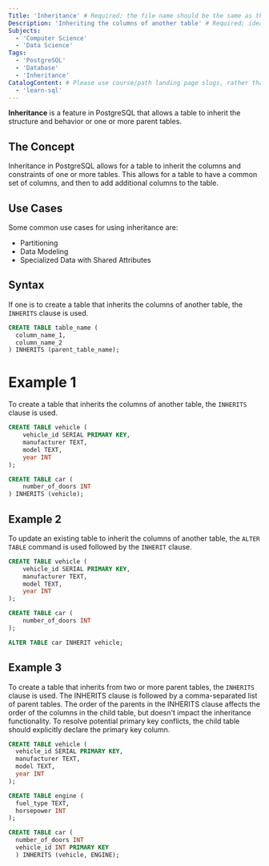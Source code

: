 ```yaml
---
Title: 'Inheritance' # Required; the file name should be the same as the title, but lowercase, with dashes instead of spaces, and all punctuation removed
Description: 'Inheriting the columns of another table' # Required; ideally under 150 characters and starts with a noun (used in search engine results and content previews)
Subjects:
  - 'Computer Science'
  - 'Data Science'
Tags: 
  - 'PostgreSQL'
  - 'Database'
  - 'Inheritance'
CatalogContent: # Please use course/path landing page slugs, rather than linking to individual content items. If listing multiple items, please put the most relevant one first
  - 'learn-sql'
---
```

  
**Inheritance** is a feature in PostgreSQL that allows a table to inherit the structure and behavior or one or more parent tables.

## The Concept
Inheritance in PostgreSQL allows for a table to inherit the columns and constraints of one or more tables. This allows for a table to have a common set of columns, and then to add additional columns to the table.

## Use Cases
Some common use cases for using inheritance are:
- Partitioning
- Data Modeling
- Specialized Data with Shared Attributes

## Syntax

If one is to create a table that inherits the columns of another table, the `INHERITS` clause is used.

```sql
CREATE TABLE table_name (
  column_name_1,
  column_name_2
) INHERITS (parent_table_name);
```

# Example 1
To create a table that inherits the columns of another table, the `INHERITS` clause is used. 

```sql
CREATE TABLE vehicle (
    vehicle_id SERIAL PRIMARY KEY,
    manufacturer TEXT,
    model TEXT,
    year INT
);

CREATE TABLE car (
    number_of_doors INT
) INHERITS (vehicle);

```


## Example 2
To update an existing table to inherit the columns of another table, the `ALTER TABLE` command is used followed by the `INHERIT` clause.


```sql
CREATE TABLE vehicle (
    vehicle_id SERIAL PRIMARY KEY,
    manufacturer TEXT,
    model TEXT,
    year INT
);

CREATE TABLE car (
    number_of_doors INT
);

ALTER TABLE car INHERIT vehicle;
```

## Example 3
To create a table that inherits from two or more parent tables, the `INHERITS` clause is used. The INHERITS clause is followed by a comma-separated list of parent tables. The order of the parents in the INHERITS clause affects the order of the columns in the child table, but doesn't impact the inheritance functionality. To resolve potential primary key conflicts, the child table should explicitly declare the primary key column.

```sql
CREATE TABLE vehicle (
  vehicle_id SERIAL PRIMARY KEY,
  manufacturer TEXT,
  model TEXT,
  year INT
);

CREATE TABLE engine (
  fuel_type TEXT,
  horsepower INT
);

CREATE TABLE car (
  number_of_doors INT
  vehicle_id INT PRIMARY KEY
  ) INHERITS (vehicle, ENGINE);
```